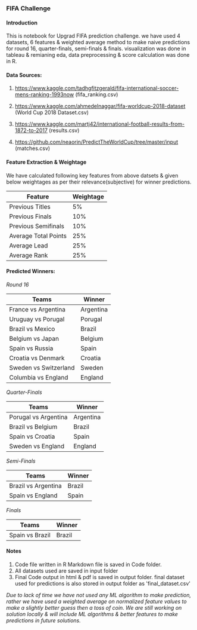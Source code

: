 ### FIFA Challenge

#### Introduction
This is notebook for Upgrad FIFA prediction challenge. we have used 4 datasets, 6 features & weighted average method to make naive predictions for round 16, quarter-finals, semi-finals & finals. visualization was done in tableau & remianing eda, data preprocessing & score calculation was done in R.  

#### Data Sources:

1. https://www.kaggle.com/tadhgfitzgerald/fifa-international-soccer-mens-ranking-1993now (fifa_ranking.csv)

2. https://www.kaggle.com/ahmedelnaggar/fifa-worldcup-2018-dataset (World Cup 2018 Dataset.csv)

3. https://www.kaggle.com/martj42/international-football-results-from-1872-to-2017 (results.csv)

4. https://github.com/neaorin/PredictTheWorldCup/tree/master/input (matches.csv)

#### Feature Extraction & Weightage
We have calculated following key features from above datsets & given below weightages as per their relevance(subjective) for winner predictions.

Feature | Weightage
------------ | -------------
Previous Titles | 5%
Previous Finals | 10%
Previous Semifinals | 10%
Average Total Points | 25%
Average Lead | 25%
Average Rank | 25%

#### Predicted Winners:

*Round 16*

Teams | Winner
------------ | -------------
France vs Argentina | Argentina
Uruguay vs Porugal  | Porugal
Brazil vs Mexico | Brazil
Belgium vs Japan | Belgium
Spain vs Russia | Spain
Croatia vs Denmark | Croatia
Sweden vs Switzerland | Sweden
Columbia vs England | England


*Quarter-Finals*

Teams | Winner
------------ | -------------
Porugal vs Argentina | Argentina
Brazil vs Belgium | Brazil
Spain vs Croatia | Spain
Sweden vs England | England


*Semi-Finals*

Teams | Winner
------------ | -------------
Brazil vs Argentina | Brazil
Spain vs England | Spain


*Finals*

Teams | Winner
------------ | -------------
Spain vs Brazil | Brazil

#### Notes
1. Code file written in R Markdown file is saved in Code folder.
2. All datasets used are saved in input folder
3. Final Code output in html & pdf is saved in output folder. final dataset used for predictions is also stored in output folder as 'final_dataset.csv'

_Due to lack of time we have not used any ML algorithm to make prediction, rather we have used a weighted average on normalized feature values to make a slightly better guess then a toss of coin. We are still working on solution locally & will include ML algorithms & better features to make predictions in future solutions._
